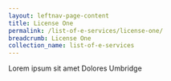 ```yaml
---
layout: leftnav-page-content
title: License One
permalink: /list-of-e-services/license-one/
breadcrumb: License One
collection_name: list-of-e-services
---
```


Lorem ipsum sit amet Dolores Umbridge
